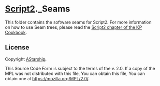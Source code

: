 # [Script2](github.com/KabukiStarship/Script2)._Seams

This folder contains the software seams for Script2. For more information on how to use Seam trees, please read the [Script2 chapter of the KP Cookbook](https://github.com/KabukiStarship/kabuki.press.cookbook/tree/master/Script2).

## License

Copyright [AStarship](https://astarship.net).

This Source Code Form is subject to the terms of the v. 2.0. If a copy of the MPL was not distributed with this file, You can obtain this file, You can obtain one at <https://mozilla.org/MPL/2.0/>.
